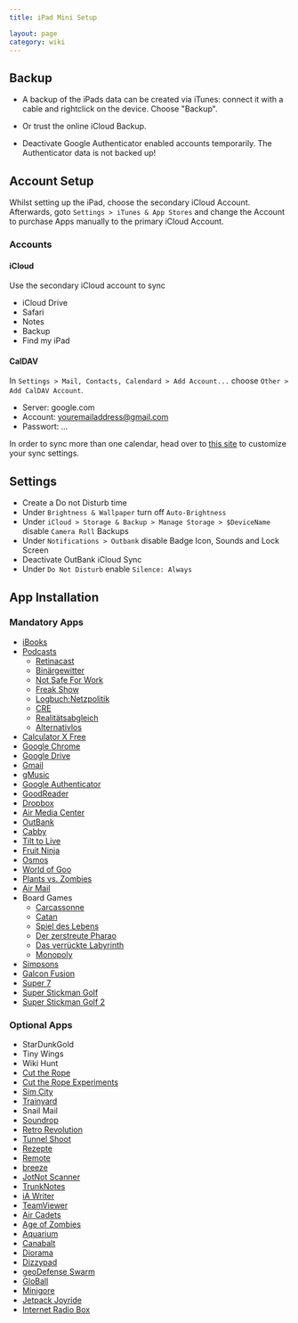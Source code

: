 ```yaml
---
title: iPad Mini Setup

layout: page
category: wiki
---
```


## Backup

- A backup of the iPads data can be created via iTunes: connect it with a cable and rightclick on the device. Choose "Backup".
- Or trust the online iCloud Backup.

- Deactivate Google Authenticator enabled accounts temporarily. The Authenticator data is not backed up!

## Account Setup

Whilst setting up the iPad, choose the secondary iCloud Account.    
Afterwards, goto `Settings > iTunes & App Stores` and change the Account to purchase Apps manually to the primary iCloud Account.

### Accounts

#### iCloud

Use the secondary iCloud account to sync
- iCloud Drive
- Safari
- Notes
- Backup
- Find my iPad

#### CalDAV

In `Settings > Mail, Contacts, Calendard > Add Account...` choose `Other > Add CalDAV Account`.   
- Server: google.com
- Account: youremailaddress@gmail.com
- Passwort: ...

In order to sync more than one calendar, head over to [this site](https://www.google.com/calendar/iphoneselect) to customize your sync settings.

## Settings

- Create a Do not Disturb time
- Under `Brightness & Wallpaper` turn off `Auto-Brightness`
- Under `iCloud > Storage & Backup > Manage Storage > $DeviceName` disable `Camera Roll` Backups
- Under `Notifications > Outbank` disable Badge Icon, Sounds and Lock Screen
- Deactivate OutBank iCloud Sync
- Under `Do Not Disturb` enable `Silence: Always`

## App Installation

### Mandatory Apps

- [iBooks](https://itunes.apple.com/de/app/ibooks/id364709193?mt=8)
- [Podcasts](https://itunes.apple.com/de/app/podcasts/id525463029?mt=8)
  - [Retinacast](http://feeds.feedburner.com/retinacast-podcast-aac)
  - [Binärgewitter](http://feeds.feedburner.com/binaergewitter-podcast)
  - [Not Safe For Work](http://not-safe-for-work.de/feed/m4a/)
  - [Freak Show](http://freakshow.fm/feed/m4a/)
  - [Logbuch:Netzpolitik](http://logbuch-netzpolitik.de/feed/m4a)
  - [CRE](http://feeds.feedburner.com/cre-podcast)
  - [Realitätsabgleich](http://www.wrint.de/category/realitaetsabgleich/)
  - [Alternativlos](http://alternativlos.org/alternativlos.rss)
- [Calculator X Free](https://itunes.apple.com/de/app/calculator-x-free/id426007025?l=en&mt=8)
- [Google Chrome](https://itunes.apple.com/de/app/chrome/id535886823?mt=8)
- [Google Drive](https://itunes.apple.com/de/app/google-drive/id507874739?mt=8)
- [Gmail](https://itunes.apple.com/de/app/gmail/id422689480?mt=8)
- [gMusic](https://itunes.apple.com/de/app/gmusic-a-google-music-player/id472342018?mt=8)
- [Google Authenticator](https://itunes.apple.com/de/app/google-authenticator/id388497605?mt=8)
- [GoodReader](https://itunes.apple.com/de/app/goodreader-for-ipad/id363448914?mt=8)
- [Dropbox](https://itunes.apple.com/de/app/dropbox/id327630330?mt=8)
- [Air Media Center](https://itunes.apple.com/de/app/air-media-center/id458978474?mt=8)
- [OutBank](https://itunes.apple.com/de/app/outbank/id585564091?mt=8)
- [Cabby](https://itunes.apple.com/de/app/cabby/id339383913?mt=8)
- [Tilt to Live](https://itunes.apple.com/de/app/tilt-to-live-hd/id391837930?mt=8)
- [Fruit Ninja](https://itunes.apple.com/de/app/fruit-ninja-hd/id370066032?mt=8)
- [Osmos](https://itunes.apple.com/de/app/osmos-for-ipad/id379323382?mt=8)
- [World of Goo](https://itunes.apple.com/de/app/world-of-goo-hd/id401301276?mt=8)
- [Plants vs. Zombies](https://itunes.apple.com/de/app/pflanzen-gegen-zombies-hd/id363282253?mt=8)
- [Air Mail](https://itunes.apple.com/de/app/air-mail/id490619180?mt=8)
- Board Games
  - [Carcassonne](https://itunes.apple.com/de/app/carcassonne/id375295479?mt=8)
  - [Catan](https://itunes.apple.com/de/app/catan-hd/id390422167?mt=8)
  - [Spiel des Lebens](https://itunes.apple.com/de/app/das-spiel-des-lebens-ipad/id406235070?mt=8)
  - [Der zerstreute Pharao](https://itunes.apple.com/de/app/der-zerstreute-pharao-hd/id439648880?mt=8)
  - [Das verrückte Labyrinth](https://itunes.apple.com/de/app/das-verruckte-labyrinth-hd/id471845043?mt=8)
  - [Monopoly](https://itunes.apple.com/de/app/monopoly-here-now-world-edition/id446277462?mt=8)
- [Simpsons](https://itunes.apple.com/de/app/die-simpsons-springfield/id498375892?mt=8)
- [Galcon Fusion](https://itunes.apple.com/de/app/galcon-fusion/id364902651?mt=8)
- [Super 7](https://itunes.apple.com/de/app/super-7/id366612434?mt=8)
- [Super Stickman Golf](https://itunes.apple.com/de/app/super-stickman-golf/id397049430?mt=8)
- [Super Stickman Golf 2](https://itunes.apple.com/de/app/super-stickman-golf-2/id585259203?mt=8)

### Optional Apps

- StarDunkGold
- Tiny Wings
- Wiki Hunt
- [Cut the Rope](https://itunes.apple.com/de/app/cut-the-rope-hd/id394610743?mt=8)
- [Cut the Rope Experiments](https://itunes.apple.com/de/app/cut-the-rope-experiments-hd/id450795513?mt=8)
- [Sim City](https://itunes.apple.com/de/app/simcity-deluxe-for-ipad/id405584670?mt=8)
- [Trainyard](https://itunes.apple.com/de/app/trainyard/id348719156?mt=8)
- Snail Mail
- [Soundrop](https://itunes.apple.com/de/app/soundrop/id364871590?mt=8)
- [Retro Revolution](https://itunes.apple.com/de/app/retro-revolution-2/id363462667?mt=8)
- [Tunnel Shoot](https://itunes.apple.com/de/app/tunnel-shoot-pro/id376449570?mt=8)
- [Rezepte](https://itunes.apple.com/de/app/rezepte/id310307605?mt=8)
- [Remote](https://itunes.apple.com/de/app/remote/id284417350?mt=8)
- [breeze](https://itunes.apple.com/de/app/breeze-realistic-wind-chimes/id427567418?mt=8)
- [JotNot Scanner](https://itunes.apple.com/us/app/jotnot-scanner/id310789464?mt=8)
- [TrunkNotes](https://itunes.apple.com/de/app/trunk-notes/id302880785?mt=8)
- [iA Writer](https://itunes.apple.com/de/app/ia-writer/id392502056?mt=8)
- [TeamViewer](https://itunes.apple.com/de/app/teamviewer-hd-fur-fernsteuerung/id379424610?mt=8)
- [Air Cadets](https://itunes.apple.com/de/app/air-cadets/id298873144?mt=8)
- [Age of Zombies](https://itunes.apple.com/de/app/age-of-zombies/id395627741?mt=8)
- [Aquarium](https://itunes.apple.com/de/app/marine-aquarium-2.6/id364867315?mt=8)
- [Canabalt](https://itunes.apple.com/de/app/canabalt/id333180061?mt=8)
- [Diorama](https://itunes.apple.com/de/app/diorama/id317576325?mt=8)
- [Dizzypad](https://itunes.apple.com/de/app/dizzypad-hd/id368396059?mt=8)
- [geoDefense Swarm](https://itunes.apple.com/de/app/geodefense-swarm/id326563285?mt=8)
- [GloBall](https://itunes.apple.com/de/app/globall/id316531130?mt=8)
- [Minigore](https://itunes.apple.com/de/app/minigore/id324016249?mt=8)
- [Jetpack Joyride](https://itunes.apple.com/de/app/jetpack-joyride/id457446957?mt=8)
- [Internet Radio Box](https://itunes.apple.com/de/app/internet-radio-box/id293623806?mt=8)
